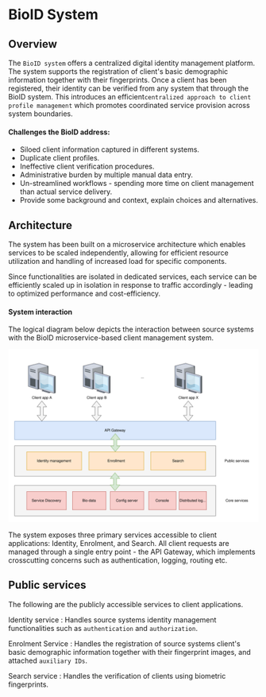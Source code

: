 # BioID System

## Overview

The `BioID system` offers a centralized digital identity management platform. The system supports 
the registration of client's basic demographic information together with their fingerprints. 
Once a client has been registered, their identity can be verified from any system that through the BioID system. 
This introduces an efficient`centralized approach to client profile management` which promotes 
coordinated service provision across system boundaries.

#### Challenges the BioID address:
- Siloed client information captured in different systems. 
- Duplicate client profiles. 
- Ineffective client verification procedures. 
- Administrative burden by multiple manual data entry. 
- Un-streamlined workflows - spending more time on client management than actual service delivery. 
- Provide some background and context, explain choices and alternatives.

## Architecture

The system has been built on a microservice architecture which enables services to be scaled 
independently, allowing for efficient resource utilization and handling of increased load for 
specific components.

Since functionalities are isolated in dedicated services, each service can be efficiently scaled 
up in isolation in response to traffic accordingly - leading to optimized performance and 
cost-efficiency.

#### System interaction

The logical diagram below depicts the interaction between source systems with the BioID 
microservice-based client management system.

![BioID logical diagram](bioid-logical-diagram.svg)

The system exposes three primary services accessible to client applications: Identity, 
Enrolment, and Search. All client requests are managed through a single entry 
point - the API Gateway, which implements crosscutting concerns such as authentication, 
logging, routing etc.

## Public services

The following are the publicly accessible services to client applications.

Identity service
: Handles source systems identity management functionalities such as `authentication` and `authorization`.

Enrolment Service
: Handles the registration of source systems client's basic demographic information together 
with their fingerprint images, and attached `auxiliary IDs`.

Search service
: Handles the verification of clients using biometric fingerprints.
